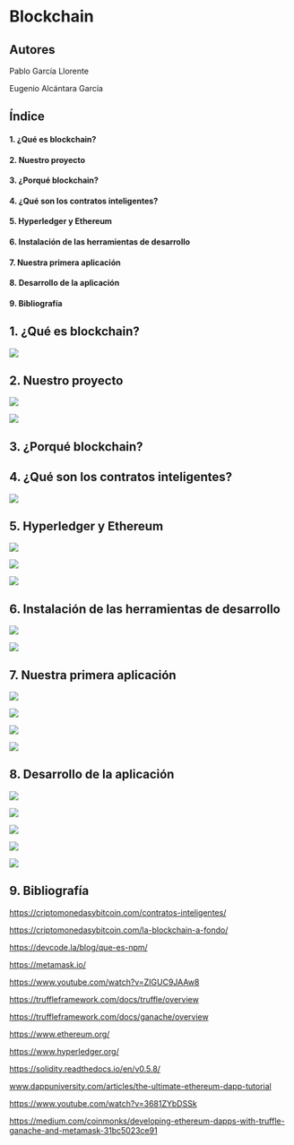 # Blockchain

## Autores

  Pablo García Llorente
  
  Eugenio Alcántara García
  

## Índice

  ####   1. ¿Qué es blockchain?
  
  ####   2. Nuestro proyecto
  
  ####   3. ¿Porqué blockchain?
  
  ####   4. ¿Qué son los contratos inteligentes?
  
  ####   5. Hyperledger y Ethereum
  
  ####    6. Instalación de las herramientas de desarrollo
  
  ####   7. Nuestra primera aplicación
  
  ####   8. Desarrollo de la aplicación
  
  ####   9. Bibliografía
    
##   1. ¿Qué es blockchain?

![](./elecciones/imagenes/ethereum_blockchain_nodes_diagram.png)
  
##   2. Nuestro proyecto

![](./elecciones/imagenes/web_application_diagram.png)

![](./elecciones/imagenes/dapp_diagram.png)
 
##   3. ¿Porqué blockchain?
  
##   4. ¿Qué son los contratos inteligentes?

![](./elecciones/imagenes/contratosInteligentes.jpg)
  
##   5. Hyperledger y Ethereum

![](./elecciones/imagenes/EthereumLogo.png)

![](./elecciones/imagenes/EthereumPrices.png)

![](./elecciones/imagenes/HyperledgerLogo.png)
  
##   6. Instalación de las herramientas de desarrollo

![](./elecciones/imagenes/Metamask+Ganache+Truffle.png)

![](./elecciones/imagenes/GanacheCuentas1.png)
  
##   7. Nuestra primera aplicación

![](./elecciones/imagenes/TruffleConsoleV1.png)

![](./elecciones/imagenes/contratoV1.png)

![](./elecciones/imagenes/jsV1.png)
  
![](./elecciones/imagenes/CompilarContratosV1.png)  
 
##   8. Desarrollo de la aplicación

![](./elecciones/imagenes/CompilarContratoV2.png)

![](./elecciones/imagenes/EjecucionContratoV2.png)

![](./elecciones/imagenes/TestV2.png)

![](./elecciones/imagenes/TestV2Fallo.png)

![](./elecciones/imagenes/contratoV2.png)

##   9. Bibliografía

https://criptomonedasybitcoin.com/contratos-inteligentes/

https://criptomonedasybitcoin.com/la-blockchain-a-fondo/

https://devcode.la/blog/que-es-npm/

https://metamask.io/

https://www.youtube.com/watch?v=ZIGUC9JAAw8

https://truffleframework.com/docs/truffle/overview

https://truffleframework.com/docs/ganache/overview

https://www.ethereum.org/

https://www.hyperledger.org/

https://solidity.readthedocs.io/en/v0.5.8/

www.dappuniversity.com/articles/the-ultimate-ethereum-dapp-tutorial

https://www.youtube.com/watch?v=3681ZYbDSSk

https://medium.com/coinmonks/developing-ethereum-dapps-with-truffle-ganache-and-metamask-31bc5023ce91

